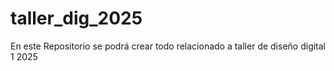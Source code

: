 # taller_dig_2025
En este Repositorio se podrá crear todo relacionado a taller de diseño digital 1 2025
